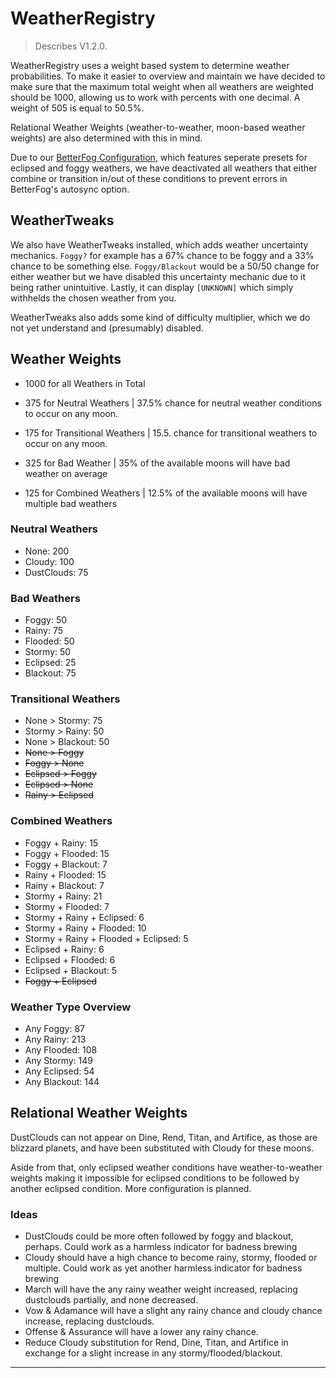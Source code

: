 # WeatherRegistry

> Describes V1.2.0.

WeatherRegistry uses a weight based system to determine weather probabilities. To make it easier to overview and maintain we have decided to make sure that the maximum total weight when all weathers are weighted should be 1000, allowing us to work with percents with one decimal. A weight of 505 is equal to 50.5%.

Relational Weather Weights (weather-to-weather, moon-based weather weights) are also determined with this in mind.

Due to our [BetterFog Configuration](https://github.com/Team-Rebirth/Lethal-Rebirth/blob/main/docs/BetterFog.md), which features seperate presets for eclipsed and foggy weathers, we have deactivated all weathers that either combine or transition in/out of these conditions to prevent errors in BetterFog's autosync option.

## WeatherTweaks

We also have WeatherTweaks installed, which adds weather uncertainty mechanics. `Foggy?` for example has a 67% chance to be foggy and a 33% chance to be something else. `Foggy/Blackout` would be a 50/50 change for either weather but we have disabled this uncertainty mechanic due to it being rather unintuitive. Lastly, it can display `[UNKNOWN]` which simply withhelds the chosen weather from you.

WeatherTweaks also adds some kind of difficulty multiplier, which we do not yet understand and (presumably) disabled.

## Weather Weights

- 1000 for all Weathers in Total

- 375 for Neutral Weathers | 37.5% chance for neutral weather conditions to occur on any moon.

- 175 for Transitional Weathers | 15.5. chance for transitional weathers to occur on any moon.

- 325 for Bad Weather | 35% of the available moons will have bad weather on average

- 125 for Combined Weathers | 12.5% of the available moons will have multiple bad weathers

### Neutral Weathers

- None: 200
- Cloudy: 100
- DustClouds: 75

### Bad Weathers

- Foggy: 50
- Rainy: 75
- Flooded: 50
- Stormy: 50
- Eclipsed: 25
- Blackout: 75

### Transitional Weathers

- None > Stormy: 75
- Stormy > Rainy: 50
- None > Blackout: 50
- ~~None > Foggy~~
- ~~Foggy > None~~
- ~~Eclipsed > Foggy~~
- ~~Eclipsed > None~~
- ~~Rainy > Eclipsed~~

### Combined Weathers

- Foggy + Rainy: 15
- Foggy + Flooded: 15
- Foggy + Blackout: 7
- Rainy + Flooded: 15
- Rainy + Blackout: 7
- Stormy + Rainy: 21
- Stormy + Flooded: 7
- Stormy + Rainy + Eclipsed: 6
- Stormy + Rainy + Flooded: 10
- Stormy + Rainy + Flooded + Eclipsed: 5
- Eclipsed + Rainy: 6
- Eclipsed + Flooded: 6
- Eclipsed + Blackout: 5
- ~~Foggy + Eclipsed~~

### Weather Type Overview

- Any Foggy: 87
- Any Rainy: 213
- Any Flooded: 108
- Any Stormy: 149
- Any Eclipsed: 54
- Any Blackout: 144

## Relational Weather Weights

DustClouds can not appear on Dine, Rend, Titan, and Artifice, as those are blizzard planets, and have been substituted with Cloudy for these moons.

Aside from that, only eclipsed weather conditions have weather-to-weather weights making it impossible for eclipsed conditions to be followed by another eclipsed condition. More configuration is planned.

### Ideas

- DustClouds could be more often followed by foggy and blackout, perhaps. Could work as a harmless indicator for badness brewing
- Cloudy should have a high chance to become rainy, stormy, flooded or multiple. Could work as yet another harmless indicator for badness brewing
- March will have the any rainy weather weight increased, replacing dustclouds partially, and none decreased.
- Vow & Adamance will have a slight any rainy chance and cloudy chance increase, replacing dustclouds.
- Offense & Assurance will have a lower any rainy chance.
- Reduce Cloudy substitution for Rend, Dine, Titan, and Artifice in exchange for a slight increase in any stormy/flooded/blackout.

- - -
